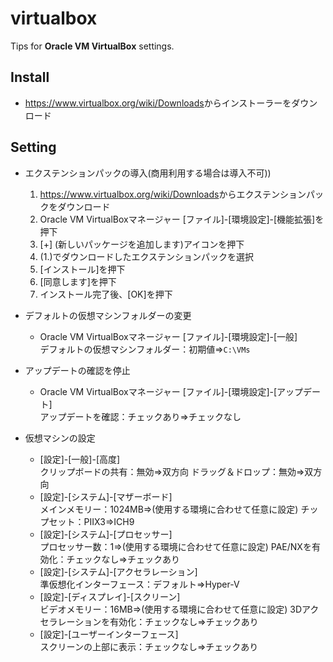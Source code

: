 # virtualbox

Tips for **Oracle VM VirtualBox** settings.

## Install

- <https://www.virtualbox.org/wiki/Downloads>からインストーラーをダウンロード

## Setting

- エクステンションパックの導入(商用利用する場合は導入不可))
  1. <https://www.virtualbox.org/wiki/Downloads>からエクステンションパックをダウンロード
  2. Oracle VM VirtualBoxマネージャー [ファイル]-[環境設定]-[機能拡張]を押下
  3. [+] (新しいパッケージを追加します)アイコンを押下
  4. (1.)でダウンロードしたエクステンションパックを選択
  5. [インストール]を押下
  6. [同意します]を押下
  7. インストール完了後、[OK]を押下

- デフォルトの仮想マシンフォルダーの変更
  - Oracle VM VirtualBoxマネージャー [ファイル]-[環境設定]-[一般]  
    デフォルトの仮想マシンフォルダー：初期値⇒`C:\VMs`

- アップデートの確認を停止
  - Oracle VM VirtualBoxマネージャー [ファイル]-[環境設定]-[アップデート]  
    アップデートを確認：チェックあり⇒チェックなし

- 仮想マシンの設定
  - [設定]-[一般]-[高度]  
    クリップボードの共有：無効⇒双方向
    ドラッグ＆ドロップ：無効⇒双方向
  - [設定]-[システム]-[マザーボード]  
    メインメモリー：1024MB⇒(使用する環境に合わせて任意に設定)
    チップセット：PIIX3⇒ICH9
  - [設定]-[システム]-[プロセッサー]  
    プロセッサー数：1⇒(使用する環境に合わせて任意に設定)
    PAE/NXを有効化：チェックなし⇒チェックあり
  - [設定]-[システム]-[アクセラレーション]  
    準仮想化インターフェース：デフォルト⇒Hyper-V
  - [設定]-[ディスプレイ]-[スクリーン]  
    ビデオメモリー：16MB⇒(使用する環境に合わせて任意に設定)
    3Dアクセラレーションを有効化：チェックなし⇒チェックあり
  - [設定]-[ユーザーインターフェース]  
    スクリーンの上部に表示：チェックなし⇒チェックあり